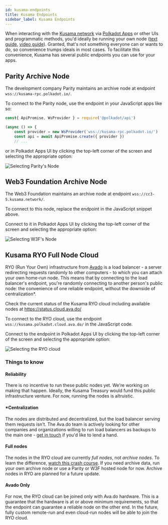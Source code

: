 ```yaml
---
id: kusama-endpoints
title: Kusama Endpoints
sidebar_label: Kusama Endpoints
---
```


When interacting with the [Kusama network](https://kusama.network) via [Polkadot Apps](https://polkadot.js.org/apps) or other UIs and programmatic methods, you'd ideally be running your own node ([text guide](maintain-sync), [video guide](https://www.youtube.com/watch?v=31DdfcxbAVs)). Granted, that's not something everyone can or wants to do, so convenience trumps ideals in most cases. To facilitate this convenience, Kusama has several public endpoints you can use for your apps.

## Parity Archive Node

The development company Parity maintains an archive node at endpoint `wss://kusama-rpc.polkadot.io/`.

To connect to the Parity node, use the endpoint in your JavaScript apps like so:

```javascript
const{ ApiPromise, WsProvider } = require('@polkadot/api')

(async () => {
    const provider = new WsProvider('wss://kusama-rpc.polkadot.io/')
    const api = await ApiPromise.create({ provider })
    // ...
```

or in Polkadot Apps UI by clicking the top-left corner of the screen and selecting the appropriate option:

![Selecting Parity's Node](/img/endpoints/parity.png)

## Web3 Foundation Archive Node

The Web3 Foundation maintains an archive node at endpoint `wss://cc3-5.kusama.network/`.

To connect to this node, replace the endpoint in the JavaScript snippet above.

Connect to it in Polkadot Apps UI by clicking the top-left corner of the screen and selecting the appropriate option:

![Selecting W3F's Node](/img/endpoints/w3f.png)

## Kusama RYO Full Node Cloud

RYO (Run Your Own) infrastructure from [Avado](https://ava.do) is a load balancer - a server redirecting requests randomly to other computers - to which you can attach your own home-run node. This means that by connecting to the load balancer's endpoint, you're randomly connecting to another person's public node: the convenience of one reliable endpoint, without the downside of centralization\*.

Check the current status of the Kusama RYO cloud including available nodes at https://status.cloud.ava.do/

To connect to the RYO cloud, use the endpoint `wss://kusama.polkadot.cloud.ava.do/` in the JavaScript code.

Connect to the endpoint in Polkadot Apps UI by clicking the top-left corner of the screen and selecting the appropriate option:

![Selecting the RYO cloud](/img/endpoints/ryo.png)

### Things to know

#### Reliability

There is no incentive to run these public nodes yet. We're working on making that happen. Ideally, the Kusama Treasury would fund this public infrastructure venture. For now, running the nodes is altruistic.

#### \*Centralization

The nodes are distributed and decentralized, but the load balancer serving them requests isn't. The Ava.do team is actively looking for other companies and organizations willing to run load balancers as backups to the main one - [get in touch](https://t.me/joinchat/F_LlkBLEoDrFioPNviEpsQ) if you'd like to lend a hand.

#### Full nodes

The nodes in the RYO cloud are currently _full nodes_, not _archive nodes_. To learn the difference, [watch this crash course](https://www.youtube.com/watch?v=31DdfcxbAVs). If you need archive data, run your own archive node or use a Parity or W3F hosted node for now. Archive nodes in RYO are planned for a future update.

#### Avado Only

For now, the RYO cloud can be joined only with Ava.do hardware. This is a guarantee that the hardware is at or above minimum requirements, so that the endpoint can guarantee a reliable node on the other end. In the future, fully custom remote-run and even cloud-run nodes will be able to join the RYO cloud.

